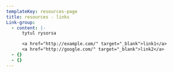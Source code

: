 ```yaml
---
templateKey: resources-page
title: resources - links
Link-group:
  - content: |-
      tytul rysorsa

      <a href="http://example.com/" target="_blank">link1</a> 
      <a href="http://google.com/" target="_blank">link2</a>
  - {}
  - {}
---
```


